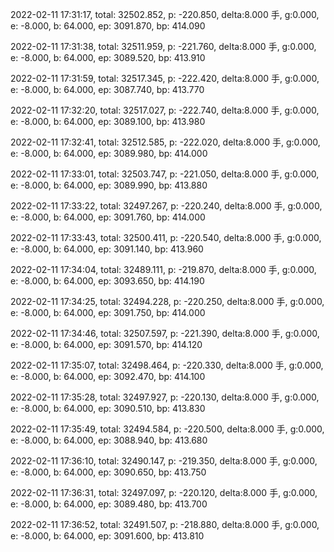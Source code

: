 2022-02-11 17:31:17, total: 32502.852, p: -220.850, delta:8.000 手, g:0.000, e: -8.000, b: 64.000, ep: 3091.870, bp: 414.090

2022-02-11 17:31:38, total: 32511.959, p: -221.760, delta:8.000 手, g:0.000, e: -8.000, b: 64.000, ep: 3089.520, bp: 413.910

2022-02-11 17:31:59, total: 32517.345, p: -222.420, delta:8.000 手, g:0.000, e: -8.000, b: 64.000, ep: 3087.740, bp: 413.770

2022-02-11 17:32:20, total: 32517.027, p: -222.740, delta:8.000 手, g:0.000, e: -8.000, b: 64.000, ep: 3089.100, bp: 413.980

2022-02-11 17:32:41, total: 32512.585, p: -222.020, delta:8.000 手, g:0.000, e: -8.000, b: 64.000, ep: 3089.980, bp: 414.000

2022-02-11 17:33:01, total: 32503.747, p: -221.050, delta:8.000 手, g:0.000, e: -8.000, b: 64.000, ep: 3089.990, bp: 413.880

2022-02-11 17:33:22, total: 32497.267, p: -220.240, delta:8.000 手, g:0.000, e: -8.000, b: 64.000, ep: 3091.760, bp: 414.000

2022-02-11 17:33:43, total: 32500.411, p: -220.540, delta:8.000 手, g:0.000, e: -8.000, b: 64.000, ep: 3091.140, bp: 413.960

2022-02-11 17:34:04, total: 32489.111, p: -219.870, delta:8.000 手, g:0.000, e: -8.000, b: 64.000, ep: 3093.650, bp: 414.190

2022-02-11 17:34:25, total: 32494.228, p: -220.250, delta:8.000 手, g:0.000, e: -8.000, b: 64.000, ep: 3091.750, bp: 414.000

2022-02-11 17:34:46, total: 32507.597, p: -221.390, delta:8.000 手, g:0.000, e: -8.000, b: 64.000, ep: 3091.570, bp: 414.120

2022-02-11 17:35:07, total: 32498.464, p: -220.330, delta:8.000 手, g:0.000, e: -8.000, b: 64.000, ep: 3092.470, bp: 414.100

2022-02-11 17:35:28, total: 32497.927, p: -220.130, delta:8.000 手, g:0.000, e: -8.000, b: 64.000, ep: 3090.510, bp: 413.830

2022-02-11 17:35:49, total: 32494.584, p: -220.500, delta:8.000 手, g:0.000, e: -8.000, b: 64.000, ep: 3088.940, bp: 413.680

2022-02-11 17:36:10, total: 32490.147, p: -219.350, delta:8.000 手, g:0.000, e: -8.000, b: 64.000, ep: 3090.650, bp: 413.750

2022-02-11 17:36:31, total: 32497.097, p: -220.120, delta:8.000 手, g:0.000, e: -8.000, b: 64.000, ep: 3089.480, bp: 413.700

2022-02-11 17:36:52, total: 32491.507, p: -218.880, delta:8.000 手, g:0.000, e: -8.000, b: 64.000, ep: 3091.600, bp: 413.810
